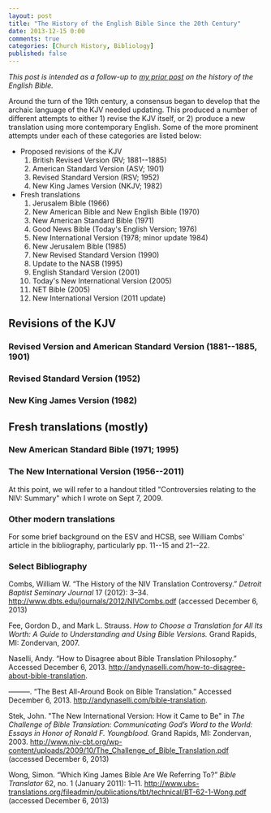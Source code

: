 ```yaml
---
layout: post
title: "The History of the English Bible Since the 20th Century"
date: 2013-12-15 0:00
comments: true
categories: [Church History, Bibliology]
published: false
---
```


*This post is intended as a follow-up to [my prior post][english-bible-1] on the history of the English Bible.*

Around the turn of the 19th century, a consensus began to develop that the archaic language of the KJV needed updating. This produced a number of different attempts to either 1) revise the KJV itself, or 2) produce a new translation using more contemporary English. Some of the more prominent attempts under each of these categories are listed below:

- Proposed revisions of the KJV
	1. British Revised Version (RV; 1881--1885)
	2. American Standard Version (ASV; 1901)
	3. Revised Standard Version (RSV; 1952)
	4. New King James Version (NKJV; 1982)
- Fresh translations
	1. Jerusalem Bible (1966)
	2. New American Bible and New English Bible (1970)
	3. New American Standard Bible (1971)
	4. Good News Bible (Today's English Version; 1976)
	5. New International Version (1978; minor update 1984)
	6. New Jerusalem Bible (1985)
	7. New Revised Standard Version (1990)
	8. Update to the NASB (1995)
	9. English Standard Version (2001)
	10. Today's New International Version (2005)
	11. NET Bible (2005)
	12. New International Version (2011 update)

## Revisions of the KJV

### Revised Version and American Standard Version (1881--1885, 1901)

### Revised Standard Version (1952)

### New King James Version (1982)

## Fresh translations (mostly)

### New American Standard Bible (1971; 1995)

<!-- Possibly put this after NIV, if it makes more sense logically -->

### The New International Version (1956--2011)

At this point, we will refer to a handout titled "Controversies relating to the NIV: Summary" which I wrote on Sept 7, 2009.

### Other modern translations

For some brief background on the ESV and HCSB, see William Combs' article in the bibliography, particularly pp. 11--15 and 21--22.


### Select Bibliography

Combs, William W. “The History of the NIV Translation Controversy.” *Detroit Baptist Seminary Journal* 17 (2012): 3–34. <http://www.dbts.edu/journals/2012/NIVCombs.pdf> (accessed December 6, 2013)

Fee, Gordon D., and Mark L. Strauss. *How to Choose a Translation for All Its Worth: A Guide to Understanding and Using Bible Versions.* Grand Rapids, MI: Zondervan, 2007.

Naselli, Andy. “How to Disagree about Bible Translation Philosophy.” Accessed December 6, 2013. <http://andynaselli.com/how-to-disagree-about-bible-translation>.

———. “The Best All-Around Book on Bible Translation.” Accessed December 6, 2013. <http://andynaselli.com/bible-translation>.

Stek, John. "The New International Version: How it Came to Be" in *The Challenge of Bible Translation: Communicating God’s Word to the World: Essays in Honor of Ronald F. Youngblood.* Grand Rapids, MI: Zondervan, 2003. <http://www.niv-cbt.org/wp-content/uploads/2009/10/The_Challenge_of_Bible_Translation.pdf> (accessed December 6, 2013)

Wong, Simon. “Which King James Bible Are We Referring To?” *Bible Translator* 62, no. 1 (January 2011): 1–11. <http://www.ubs-translations.org/fileadmin/publications/tbt/technical/BT-62-1-Wong.pdf> (accessed December 6, 2013)


[english-bible-1]: http://duncanjohnson.ca/blog/2013/03/09/history-of-the-english-bible/